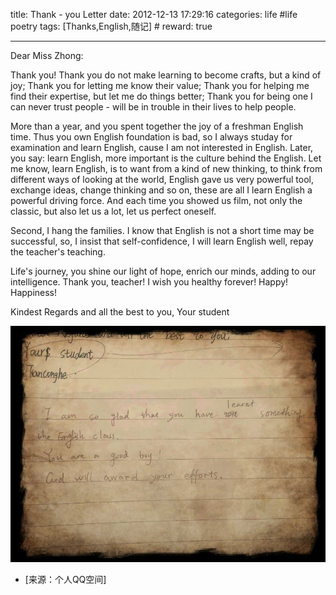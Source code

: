 title: Thank - you Letter 
date: 2012-12-13 17:29:16
categories: life #life poetry
tags: [Thanks,English,随记]  # <!--more-->
reward: true

---

Dear Miss Zhong:
    
Thank you! Thank you do not make learning to become crafts, but a kind of joy; Thank you for letting me know their value; Thank you for helping me find their expertise, but let me do things better; Thank you for being one I can never trust people - will be in trouble in their lives to help people. 

<!--more-->

More than a year, and you spent together the joy of a freshman English time. Thus you own English foundation is bad, so I always studay for examination and learn English, cause I am not interested in English. Later, you say: learn English, more important is the culture behind the English. Let me know, learn English, is to want from a kind of new thinking, to think from different ways of looking at the world, English gave us very powerful tool, exchange ideas, change thinking and so on, these are all I learn English a powerful driving force. And each time you showed us film, not only the classic, but also let us a lot, let us perfect oneself. 

Second, I hang the families. I know that English is not a short time may be successful, so, I insist that self-confidence, I will learn English well, repay the teacher's teaching. 


Life's journey, you shine our light of hope, enrich our minds, adding to our intelligence. Thank you, teacher! I wish you healthy forever! Happy! Happiness!


Kindest Regards and all the best to you,                                                                                  Your student

![Thank——you_Letter .jpeg](https://github.com/iHTCboy/iGallery/raw/master/BlogImages/2012/12/Thank——you_Letter.jpeg)

- [来源：个人QQ空间]